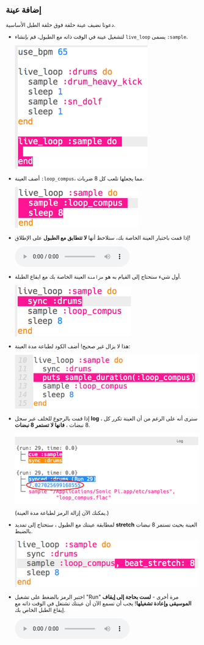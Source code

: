 ## إضافة عينة

دعونا نضيف عينة حلقة فوق حلقة الطبل الأساسية.

+ لتشغيل عينة في الوقت ذاته مع الطبول، قم بإنشاء `live_loop` يسمى `:sample`.
    
    ![لقطة الشاشة](images/dj-sample-loop.png)

+ أضف العينة `:loop_compus`، مما يجعلها تلعب كل 8 ضربات.
    
    ![لقطة الشاشة](images/dj-sample-bug.png)

+ إذا قمت باختبار العينة الخاصة بك، ستلاحظ أنها **لا تتطابق مع الطبول** على الإطلاق!
    
    <div id="audio-preview" class="pdf-hidden">
    <audio controls preload> 
      <source src="resources/beat-bug.mp3" type="audio/mpeg">
    المتصفح الخاص بك لا يدعم عنصر <code>الصوت </code>. 
    </audio>
    </div>
+ أول شيء ستحتاج إلى القيام به هو `مزامنة` العينة الخاصة بك مع ايقاع الطبلة.
    
    ![لقطة الشاشة](images/dj-sample-sync.png)

+ هذا لا يزال غير صحيح! أضف الكود لطباعة مدة العينة:
    
    ![لقطة الشاشة](images/dj-sample-duration.png)

+ إذا قمت بالرجوع للخلف عبر سجل **log** ، سترى أنه على الرغم من أن العينة تكرر كل 8 نبضات ، **فانها لا تستمر 8 نبضات**.
    
    ![لقطة الشاشة](images/dj-sample-log.png)
    
    (يمكنك الآن إزالة الرمز لطباعة مدة العينة.)

+ لمطابقة عينتك مع الطبول ، ستحتاج إلى تمديد **stretch** العينة بحيث تستمر 8 نبضات بالضبط.
    
    ![لقطة الشاشة](images/dj-sample-stretch.png)

+ اختبر الرمز بالضغط على تشغيل "Run" مرة أخرى - **لست بحاجة إلى إيقاف الموسيقى وإعادة تشغيلها**! يجب أن تسمع الآن أن عينتك تشتغل في الوقت ذاته مع إيقاع الطبل الخاص بك.
    
    <div id="audio-preview" class="pdf-hidden">
    <audio controls preload> 
      <source src="resources/beat-fixed.mp3" type="audio/mpeg">
    المتصفح الخاص بك لا يدعم عنصر <code>الصوت </code>. 
    </audio>
    </div>